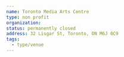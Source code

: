 ```yaml
---
name: Toronto Media Arts Centre
type: non profit
organization:
status: permanently closed
address: 32 Lisgar St, Toronto, ON M6J 0C9
tags:
  - type/venue
---
```

